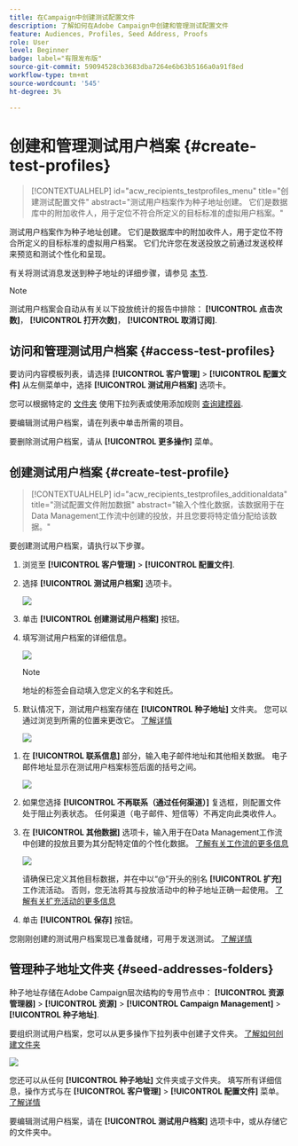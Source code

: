 ```yaml
---
title: 在Campaign中创建测试配置文件
description: 了解如何在Adobe Campaign中创建和管理测试配置文件
feature: Audiences, Profiles, Seed Address, Proofs
role: User
level: Beginner
badge: label="有限发布版"
source-git-commit: 59094528cb3683dba7264e6b63b5166a0a91f8ed
workflow-type: tm+mt
source-wordcount: '545'
ht-degree: 3%

---
```


# 创建和管理测试用户档案 {#create-test-profiles}

>[!CONTEXTUALHELP]
>id="acw_recipients_testprofiles_menu"
>title="创建测试配置文件"
>abstract="测试用户档案作为种子地址创建。 它们是数据库中的附加收件人，用于定位不符合所定义的目标标准的虚拟用户档案。"

测试用户档案作为种子地址创建。 它们是数据库中的附加收件人，用于定位不符合所定义的目标标准的虚拟用户档案。 它们允许您在发送投放之前通过发送校样来预览和测试个性化和呈现。

<!--Learn more on test profiles in the [Campaign v8 (client console) documentation](https://experienceleague.adobe.com/docs/campaign/campaign-v8/audience/add-profiles/test-profiles.html){target="_blank"}.-->

有关将测试消息发送到种子地址的详细步骤，请参见 [本节](../preview-test/test-deliveries.md#test-profiles).

>[!NOTE]
>
>测试用户档案会自动从有关以下投放统计的报告中排除： **[!UICONTROL 点击次数]**， **[!UICONTROL 打开次数]**， **[!UICONTROL 取消订阅]**.

## 访问和管理测试用户档案 {#access-test-profiles}

要访问内容模板列表，请选择 **[!UICONTROL 客户管理]** > **[!UICONTROL 配置文件]** 从左侧菜单中，选择 **[!UICONTROL 测试用户档案]** 选项卡。

您可以根据特定的 [文件夹](../get-started/permissions.md#folders) 使用下拉列表或使用添加规则 [查询建模器](../query/query-modeler-overview.md).

要编辑测试用户档案，请在列表中单击所需的项目。

要删除测试用户档案，请从 **[!UICONTROL 更多操作]** 菜单。

## 创建测试用户档案 {#create-test-profile}

>[!CONTEXTUALHELP]
>id="acw_recipients_testprofiles_additionaldata"
>title="测试配置文件附加数据"
>abstract="输入个性化数据，该数据用于在Data Management工作流中创建的投放，并且您要将特定值分配给该数据。"

要创建测试用户档案，请执行以下步骤。

1. 浏览至 **[!UICONTROL 客户管理]** > **[!UICONTROL 配置文件]**.

1. 选择 **[!UICONTROL 测试用户档案]** 选项卡。

   ![](assets/test-profile-list.png)

1. 单击 **[!UICONTROL 创建测试用户档案]** 按钮。

1. 填写测试用户档案的详细信息。 <!--Most of the fields are the same as when creating profiles. [Learn more]-->

   ![](assets/test-profile-details.png)

   >[!NOTE]
   >
   >地址的标签会自动填入您定义的名字和姓氏。

1. 默认情况下，测试用户档案存储在 **[!UICONTROL 种子地址]** 文件夹。 您可以通过浏览到所需的位置来更改它。 [了解详情](#seed-addresses-folders)

   ![](assets/test-profile-folder.png)

<!--
You do not need to enter all fields of each tab when creating a seed address. Missing personalization elements are entered randomly during delivery analysis. (Not valid?)
-->

1. 在 **[!UICONTROL 联系信息]** 部分，输入电子邮件地址和其他相关数据。 电子邮件地址显示在测试用户档案标签后面的括号之间。

   ![](assets/test-profile-address.png)

1. 如果您选择 **[!UICONTROL 不再联系（通过任何渠道）]** 复选框，则配置文件处于阻止列表状态。 任何渠道（电子邮件、短信等）不再定向此类收件人。

1. 在 **[!UICONTROL 其他数据]** 选项卡，输入用于在Data Management工作流中创建的投放且要为其分配特定值的个性化数据。 [了解有关工作流的更多信息](../workflows/gs-workflows.md)

   ![](assets/test-profile-additional-data.png)

   请确保已定义其他目标数据，并在中以“@”开头的别名 **[!UICONTROL 扩充]** 工作流活动。 否则，您无法将其与投放活动中的种子地址正确一起使用。 [了解有关扩充活动的更多信息](../workflows/activities/enrichment.md)

1. 单击 **[!UICONTROL 保存]** 按钮。

您刚刚创建的测试用户档案现已准备就绪，可用于发送测试。 [了解详情](../preview-test/test-deliveries.md#test-profiles)

<!--Use test profiles in Direct mail? cf v7/v8-->

## 管理种子地址文件夹 {#seed-addresses-folders}

种子地址存储在Adobe Campaign层次结构的专用节点中： **[!UICONTROL 资源管理器]** > **[!UICONTROL 资源]** > **[!UICONTROL Campaign Management]** > **[!UICONTROL 种子地址]**.

要组织测试用户档案，您可以从更多操作下拉列表中创建子文件夹。 [了解如何创建文件夹](../get-started/permissions.md#folders)

![](assets/test-profile-sub-folders.png)

您还可以从任何 **[!UICONTROL 种子地址]** 文件夹或子文件夹。 填写所有详细信息，操作方式与在 **[!UICONTROL 客户管理]** > **[!UICONTROL 配置文件]** 菜单。 [了解详情](#create-test-profile)

要编辑测试用户档案，请在 **[!UICONTROL 测试用户档案]** 选项卡中，或从存储它的文件夹中。


